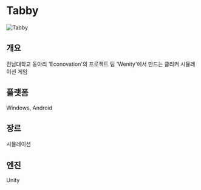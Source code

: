 # Tabby
![Tabby](https://github.com/JNU-econovation/Tabby/blob/master/Assets/Dummy/Wonbin/Resources/Sprite/TabbySpriteEV1.png?raw=true)  
## 개요
전남대학교 동아리 'Econovation'의 프로젝트 팀 'Wenity'에서 만드는 클리커 시뮬레이션 게임
## 플랫폼
Windows, Android
## 장르
시뮬레이션
## 엔진
Unity
